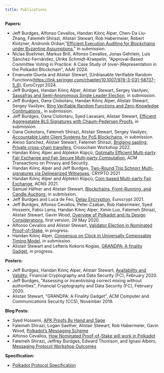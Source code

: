 ```yaml
---
title: Publications
---
```


**Papers:**

- Jeff Burdges, Alfonso Cevallos, Handan Kılınç Alper, Chen-Da Liu-Zhang, Fatemeh Shirazi, Alistair Stewart, Rob Habermeier, Robert Klotzner, Andronik Ordian,"[Efficient Execution Auditing for Blockchains under Byzantine Assumptions](https://eprint.iacr.org/2024/961)," in submission. 
- Niclas Boehmer, Markus Brill, Alfonso Cevallos, Jonas Gehrlein, Luis Sánchez-Fernández, Ulrike Schmidt-Kraepelin, "Approval-Based Committee Voting in Practice: A Case Study of (over-)Representation in the Polkadot Blockchain", AAAI 2024. 
- Emanuele Giunta and Alistair Stewart, [Unbiasable Verifiable Random Functions(https://link.springer.com/chapter/10.1007/978-3-031-58737-5_6), EuroCrypt 2024. 
- Jeff Burdges, Handan Kılınç Alper, Alistair Stewart, Sergey Vasilyev, [Sassafras and Semi-Anonymous Single Leader Election](https://eprint.iacr.org/2023/031.pdf), in submission.
- Jeff Burdges, Oana Ciobotaru, Handan Kılınç Alper, Alistair Stewart, Sergey Vasilyev, [Ring Verifiable Random Functions and Zero-Knowledge Continuations
](https://eprint.iacr.org/2023/2), in submission.
- Jeff Burdges, Oana Ciobotaru, Syed Lavasani, Alistair Stewart, [Efficient Aggregatable BLS Signatures with Chaum-Pedersen Proofs](https://eprint.iacr.org/2022/1611), in submission.
- Oana Ciobotaru, Fatemeh Shirazi, Alistair Stewart, Sergey Vasilyev, [Accountable Light Client Systems for PoS Blockchains](https://eprint.iacr.org/2022/1205), in submission.
- Aleixo Sanchez, Alistair Stewart, Fatemeh Shirazi, [Bridging sapling: Private cross-chain transfers](https://ieeexplore.ieee.org/abstract/document/9793325), Crosschain Workshop 2022. 
- Handan Kılınç Alper and Alptekin Küpçü, [Optimally Efficient Multi-party Fair Exchange and Fair Secure Multi-party Computation](https://dl.acm.org/doi/abs/10.1145/3477530), ACM Transactions on Privacy and Security.
- Handan Kılınç Alper and Jeff Burdges, [Two-Round Trip Schnorr Multi-signatures via Delinearized Witnesses](https://eprint.iacr.org/2020/1245), CRYPTO 2021
- Handan Kılınç Alper and Alptekin Küpçü, [Coin-based Multi-party Fair Exchange](https://link.springer.com/chapter/10.1007/978-3-030-78372-3_6), ACNS 2021.
- Samuel Häfner and Alistair Stewart, [Blockchains, Front-Running, and Candle Auctions](https://ssrn.com/abstract=3846363), in submission.
- Jeff Burdges and Luca de Feo, [Delay Encryption](https://eprint.iacr.org/2020/638), Eurocrypt 2021.
- Jeff Burdges, Alfonso Cevallos, Peter Czaban, Rob Habermeier, Syed Hosseini, Fabio Lama, Handan Kılınç Alper, Ximin Luo, Fatemeh Shirazi, Alistair Stewart, Gavin Wood, [Overview of Polkadot and its Design Considerations](http://arxiv.org/abs/2005.13456), first version, 29 May 2020.
- Alfonso Cevallos and Alistair Stewart, [Validator Election in Nominated Proof-of-Stake](https://arxiv.org/abs/2004.12990), in progress.
- Handan Kılınç Alper, [Consensus on Clock in Universally Composable Timing Model](https://eprint.iacr.org/2019/1348), in submission.
- Alistair Stewart and Lefteris Kokoris Kogias, [GRANDPA: A finality Gadget](https://arxiv.org/abs/2007.01560), in progress.

**Posters:**

- Jeff Burdges, Handan Kılınç Alper, Alistair Stewart, [Availability and Validity](https://github.com/w3f/research/blob/master/docs/papers/AVAILABILITY%20AND%20VALIDITY%20OF%20DATA%20IN%20SHARDED%20BLOCKCHAINS_low.pdf), Financial Cryptography and Data Security (FC), February 2020.
- Jeff Burdges, "Assessing or incentivising correct mixing without authorities", Financial Cryptography and Data Security (FC), February 2020.
- Alistair Stewart, "GRANDPA: A Finality Gadget", ACM Computer and Communications Security (CCS), November 2019.

**Blog Posts:**

- Syed Hosseini, [APK Proofs By Hand and Sage](https://medium.com/web3foundation/apk-proofs-by-hand-and-sage-3f5feb3fcca4)
- Fatemeh Shirazi, Logan Saether, Alistair Stewart, Rob Habermeier, Gavin Wood, [Polkadot’s Messaging Scheme](https://medium.com/web3foundation/polkadots-messaging-scheme-b1ec560908b7)
- Alfonso Cevallos, [How Nominated Proof-of-Stake will work in Polkadot](https://medium.com/web3foundation/how-nominated-proof-of-stake-will-work-in-polkadot-377d70c6bd43)
- Fatemeh Shirazi, Jeffrey Burdges, Edward Thomson, and Ignasi Albero, [Messaging Protocol Workshop Outcomes](https://medium.com/web3foundation/messaging-protocol-workshop-outcomes-7a827d02a81a)

**Specification:**

- [Polkadot Protocol Specification](https://spec.polkadot.network/)

